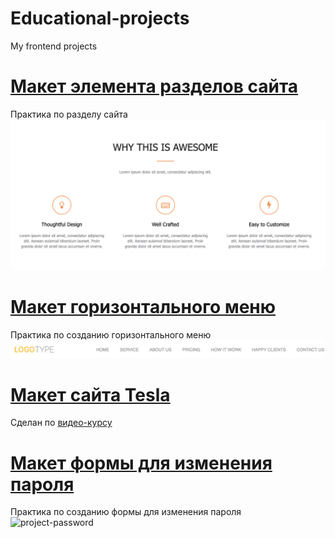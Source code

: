 # Educational-projects
My frontend projects

# [Макет элемента разделов сайта](lesson-chapter)
Практика по разделу сайта
![project-chapter](/images/lesson-chapter.png)

# [Макет горизонтального меню](lesson-menu)
Практика по созданию горизонтального меню
![project-menu](/images/lesson-menu.png)

# [Макет сайта Tesla](tesla)
Cделан по [видео-курсу](https://www.youtube.com/playlist?list=PLuY6eeDuleIMhg69FDlaLjzDermknWbaB)

# [Макет формы для изменения пароля](lesson-password)
Практика по созданию формы для изменения пароля
![project-password](/images/lesson-password)
